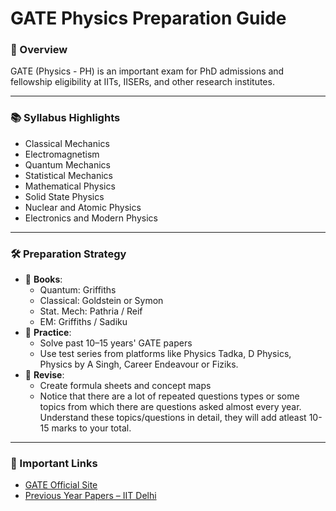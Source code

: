 # GATE Physics Preparation Guide

### 📘 Overview

GATE (Physics - PH) is an important exam for PhD admissions and fellowship eligibility at IITs, IISERs, and other research institutes.

---

### 📚 Syllabus Highlights
- Classical Mechanics
- Electromagnetism
- Quantum Mechanics
- Statistical Mechanics
- Mathematical Physics
- Solid State Physics
- Nuclear and Atomic Physics
- Electronics and Modern Physics

---

### 🛠 Preparation Strategy

- 📖 **Books**:
  - Quantum: Griffiths
  - Classical: Goldstein or Symon
  - Stat. Mech: Pathria / Reif
  - EM: Griffiths / Sadiku
- 🧠 **Practice**:
  - Solve past 10–15 years' GATE papers
  - Use test series from platforms like Physics Tadka, D Physics, Physics by A Singh, Career Endeavour or Fiziks.
- 🔁 **Revise**:
  - Create formula sheets and concept maps
  - Notice that there are a lot of repeated questions types or some topics from which there are questions asked almost every year. Understand these topics/questions in detail, they will add atleast 10-15 marks to your total.

---

### 📝 Important Links
- [GATE Official Site]([https://gate.iitkgp.ac.in/](https://gate2025.iitr.ac.in/index.html))
- [Previous Year Papers – IIT Delhi]([https://gate.iitd.ac.in/](https://gate2025.iitr.ac.in/download.html))
